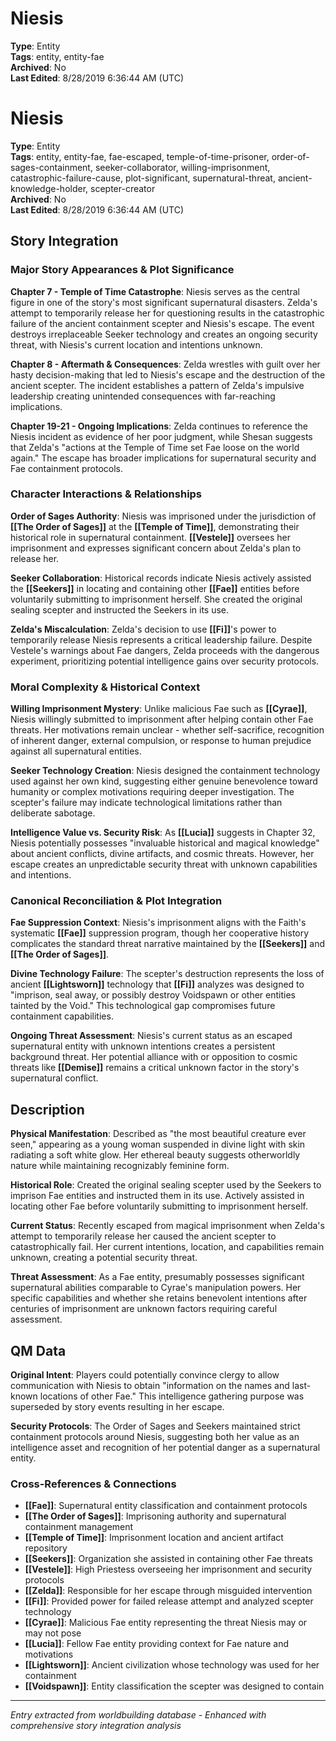 # Niesis

**Type**: Entity  
**Tags**: entity, entity-fae  
**Archived**: No  
**Last Edited**: 8/28/2019 6:36:44 AM (UTC)

# Niesis

**Type**: Entity  
**Tags**: entity, entity-fae, fae-escaped, temple-of-time-prisoner, order-of-sages-containment, seeker-collaborator, willing-imprisonment, catastrophic-failure-cause, plot-significant, supernatural-threat, ancient-knowledge-holder, scepter-creator  
**Archived**: No  
**Last Edited**: 8/28/2019 6:36:44 AM (UTC)

## Story Integration

### Major Story Appearances & Plot Significance
**Chapter 7 - Temple of Time Catastrophe**: Niesis serves as the central figure in one of the story's most significant supernatural disasters. Zelda's attempt to temporarily release her for questioning results in the catastrophic failure of the ancient containment scepter and Niesis's escape. The event destroys irreplaceable Seeker technology and creates an ongoing security threat, with Niesis's current location and intentions unknown.

**Chapter 8 - Aftermath & Consequences**: Zelda wrestles with guilt over her hasty decision-making that led to Niesis's escape and the destruction of the ancient scepter. The incident establishes a pattern of Zelda's impulsive leadership creating unintended consequences with far-reaching implications.

**Chapter 19-21 - Ongoing Implications**: Zelda continues to reference the Niesis incident as evidence of her poor judgment, while Shesan suggests that Zelda's "actions at the Temple of Time set Fae loose on the world again." The escape has broader implications for supernatural security and Fae containment protocols.

### Character Interactions & Relationships
**Order of Sages Authority**: Niesis was imprisoned under the jurisdiction of **[[The Order of Sages]]** at the **[[Temple of Time]]**, demonstrating their historical role in supernatural containment. **[[Vestele]]** oversees her imprisonment and expresses significant concern about Zelda's plan to release her.

**Seeker Collaboration**: Historical records indicate Niesis actively assisted the **[[Seekers]]** in locating and containing other **[[Fae]]** entities before voluntarily submitting to imprisonment herself. She created the original sealing scepter and instructed the Seekers in its use.

**Zelda's Miscalculation**: Zelda's decision to use **[[Fi]]**'s power to temporarily release Niesis represents a critical leadership failure. Despite Vestele's warnings about Fae dangers, Zelda proceeds with the dangerous experiment, prioritizing potential intelligence gains over security protocols.

### Moral Complexity & Historical Context
**Willing Imprisonment Mystery**: Unlike malicious Fae such as **[[Cyrae]]**, Niesis willingly submitted to imprisonment after helping contain other Fae threats. Her motivations remain unclear - whether self-sacrifice, recognition of inherent danger, external compulsion, or response to human prejudice against all supernatural entities.

**Seeker Technology Creation**: Niesis designed the containment technology used against her own kind, suggesting either genuine benevolence toward humanity or complex motivations requiring deeper investigation. The scepter's failure may indicate technological limitations rather than deliberate sabotage.

**Intelligence Value vs. Security Risk**: As **[[Lucia]]** suggests in Chapter 32, Niesis potentially possesses "invaluable historical and magical knowledge" about ancient conflicts, divine artifacts, and cosmic threats. However, her escape creates an unpredictable security threat with unknown capabilities and intentions.

### Canonical Reconciliation & Plot Integration
**Fae Suppression Context**: Niesis's imprisonment aligns with the Faith's systematic **[[Fae]]** suppression program, though her cooperative history complicates the standard threat narrative maintained by the **[[Seekers]]** and **[[The Order of Sages]]**.

**Divine Technology Failure**: The scepter's destruction represents the loss of ancient **[[Lightsworn]]** technology that **[[Fi]]** analyzes was designed to "imprison, seal away, or possibly destroy Voidspawn or other entities tainted by the Void." This technological gap compromises future containment capabilities.

**Ongoing Threat Assessment**: Niesis's current status as an escaped supernatural entity with unknown intentions creates a persistent background threat. Her potential alliance with or opposition to cosmic threats like **[[Demise]]** remains a critical unknown factor in the story's supernatural conflict.

## Description
**Physical Manifestation**: Described as "the most beautiful creature ever seen," appearing as a young woman suspended in divine light with skin radiating a soft white glow. Her ethereal beauty suggests otherworldly nature while maintaining recognizably feminine form.

**Historical Role**: Created the original sealing scepter used by the Seekers to imprison Fae entities and instructed them in its use. Actively assisted in locating other Fae before voluntarily submitting to imprisonment herself.

**Current Status**: Recently escaped from magical imprisonment when Zelda's attempt to temporarily release her caused the ancient scepter to catastrophically fail. Her current intentions, location, and capabilities remain unknown, creating a potential security threat.

**Threat Assessment**: As a Fae entity, presumably possesses significant supernatural abilities comparable to Cyrae's manipulation powers. Her specific capabilities and whether she retains benevolent intentions after centuries of imprisonment are unknown factors requiring careful assessment.

## QM Data
**Original Intent**: Players could potentially convince clergy to allow communication with Niesis to obtain "information on the names and last-known locations of other Fae." This intelligence gathering purpose was superseded by story events resulting in her escape.

**Security Protocols**: The Order of Sages and Seekers maintained strict containment protocols around Niesis, suggesting both her value as an intelligence asset and recognition of her potential danger as a supernatural entity.

### Cross-References & Connections
- **[[Fae]]**: Supernatural entity classification and containment protocols
- **[[The Order of Sages]]**: Imprisoning authority and supernatural containment management
- **[[Temple of Time]]**: Imprisonment location and ancient artifact repository
- **[[Seekers]]**: Organization she assisted in containing other Fae threats
- **[[Vestele]]**: High Priestess overseeing her imprisonment and security protocols
- **[[Zelda]]**: Responsible for her escape through misguided intervention
- **[[Fi]]**: Provided power for failed release attempt and analyzed scepter technology
- **[[Cyrae]]**: Malicious Fae entity representing the threat Niesis may or may not pose
- **[[Lucia]]**: Fellow Fae entity providing context for Fae nature and motivations
- **[[Lightsworn]]**: Ancient civilization whose technology was used for her containment
- **[[Voidspawn]]**: Entity classification the scepter was designed to contain

---
*Entry extracted from worldbuilding database - Enhanced with comprehensive story integration analysis*
